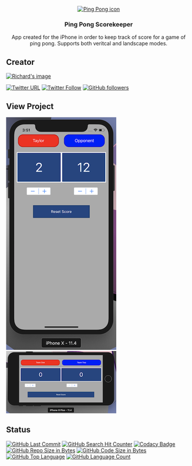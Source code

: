 <p align="center">
  <a href="https://richardtaylordawson.github.io/pingpong-scorekeeper/">
    <img src="https://encrypted-tbn0.gstatic.com/images?q=tbn:ANd9GcRcE9JtvsOEdWERnx6j7cF-PfqAilP27R1X0VElLfqKN7zLbtky" alt="Ping Pong icon" width=72 height=72>
  </a>

  <h3 align="center">Ping Pong Scorekeeper</h3>

  <p align="center">
    App created for the iPhone in order to keep track of score for a game of ping pong.
    Supports both veritcal and landscape modes.
  </p>
</p>

## Creator
<a href="https://github.com/richardtaylordawson/">
  <img src="https://twitter.com/richard_codes/profile_image?size=original" alt="Richard's image" width=72 height=72>
</a>

[![Twitter URL](https://img.shields.io/twitter/url/http/shields.io.svg?style=social)](https://twitter.com/intent/tweet?text=@richard_codes)
[![Twitter Follow](https://img.shields.io/twitter/follow/richard_codes.svg?label=Follow&style=social)](https://twitter.com/intent/follow?screen_name=richard_codes)
[![GitHub followers](https://img.shields.io/github/followers/richardtaylordawson.svg?label=Follow&style=social)](https://github.com/richardtaylordawson/)

## View Project
![Vertical View](images/verticalview.png) ![Horizontal View](images/horizontalview.png)

## Status
[![GitHub Last Commit](https://img.shields.io/github/last-commit/richardtaylordawson/pingpong-scorekeeper.svg)](https://github.com/richardtaylordawson/pingpong-scorekeeper/commits/master)
[![GitHub Search Hit Counter](https://img.shields.io/github/search/richardtaylordawson/pingpong-scorekeeper/goto.svg)](https://github.com/richardtaylordawson/pingpong-scorekeeper/)
[![Codacy Badge](https://api.codacy.com/project/badge/Grade/a52268cb6bcd454ead595d026592ff3d)](https://www.codacy.com/app/richardtaylordawson/pingpong-scorekeeper?utm_source=github.com&amp;utm_medium=referral&amp;utm_content=richardtaylordawson/pingpong-scorekeeper&amp;utm_campaign=Badge_Grade)
[![GitHub Repo Size in Bytes](https://img.shields.io/github/repo-size/richardtaylordawson/pingpong-scorekeeper.svg)](https://github.com/richardtaylordawson/pingpong-scorekeeper/)
[![GitHub Code Size in Bytes](https://img.shields.io/github/languages/code-size/richardtaylordawson/pingpong-scorekeeper.svg)](https://github.com/richardtaylordawson/pingpong-scorekeeper/)
[![GitHub Top Language](https://img.shields.io/github/languages/top/richardtaylordawson/pingpong-scorekeeper.svg)](https://github.com/richardtaylordawson/pingpong-scorekeeper/)
[![GitHub Language Count](https://img.shields.io/github/languages/count/richardtaylordawson/pingpong-scorekeeper.svg)](https://github.com/richardtaylordawson/pingpong-scorekeeper/)
